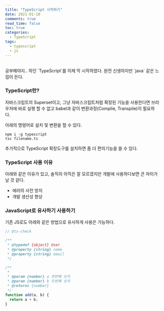 ```yaml
---
title: "TypeScript 시작하기"
date: 2021-01-10
comments: true
read_time: false
toc: true
categories:
  - TypeScript
tags:
  - typescript
  - js
---
```


<br>
공부해야지.. 하던 `TypeScript`를 이제 막 시작하였다. 완전 신생아지만 `java` 같은 느낌이 든다.

### TypeScript란?

자바스크립트의 Superset이고, 그냥 자바스크립트처럼 확장된 기능을 사용한다면 브라우저에 바로 실행 할 수 없고 babel과 같이 변환과정(Complie, Transpile)이 필요하다.

아래의 명령어로 설치 및 변환을 할 수 있다.

```
npm i -g typescript
tsc filename.ts
```

추가적으로 TypeScript 확장도구를 설치하면 좀 더 편의기능을 쓸 수 있다.

### TypeScript 사용 이유

아래와 같은 이유가 있고, 솔직히 아직은 잘 모르겠지만 개발에 사용하다보면 큰 차이가 날 것 같다.

- 에러의 사전 방지
- 개발 생산성 향상

### JavaScript로 유사하기 사용하기

기존 JS로도 아래와 같은 방법으로 유사하게 사용은 가능하다.

```js
// @ts-check

/**
 * @typedef {object} User
 * @property {string} name
 * @property {string} email
 */

/**
 *
 * @param {number} a 첫번째 숫자
 * @param {number} b 두번째 숫자
 * @returns {number}
 */
function add(a, b) {
  return a + b;
}
```
